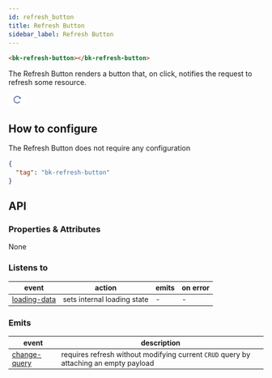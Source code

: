 ```yaml
---
id: refresh_button
title: Refresh Button
sidebar_label: Refresh Button
---
```

<!--
WARNING:
This file is automatically generated. Please edit the 'README' file of the corresponding component and run `yarn copy:docs`
-->

[img-bk-refresh-button]: img/bk-refresh-button.png
[loading-data]: ../70_events.md#loading-data
[change-query]: ../70_events.md#change-query



```html
<bk-refresh-button></bk-refresh-button>
```

The Refresh Button renders a button that, on click, notifies the request to refresh some resource.

![refresh-button][img-bk-refresh-button]

## How to configure

The Refresh Button does not require any configuration

```json
{
  "tag": "bk-refresh-button"
}
```

## API

### Properties & Attributes

None

### Listens to


| event | action | emits | on error |
|-------|--------|-------|----------|
|[loading-data][loading-data]|sets internal loading state| - | - |

### Emits

| event | description |
|-------|-------------|
|[change-query][change-query]|requires refresh without modifying current `CRUD` query by attaching an empty payload|
